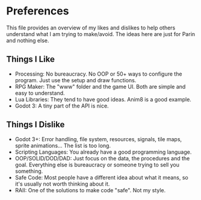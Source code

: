 # Preferences

This file provides an overview of my likes and dislikes to help others understand what I am trying to make/avoid.
The ideas here are just for Parin and nothing else.

## Things I Like

* Processing: No bureaucracy. No OOP or 50+ ways to configure the program. Just use the setup and draw functions.
* RPG Maker: The "www" folder and the game UI. Both are simple and easy to understand.
* Lua Libraries: They tend to have good ideas. Anim8 is a good example.
* Godot 3: A tiny part of the API is nice.

## Things I Dislike

* Godot 3+: Error handling, file system, resources, signals, tile maps, sprite animations... The list is too long.
* Scripting Languages: You already have a good programming language.
* OOP/SOLID/DOD/DAD: Just focus on the data, the procedures and the goal. Everything else is bureaucracy or someone trying to sell you something.
* Safe Code: Most people have a different idea about what it means, so it's usually not worth thinking about it.
* RAII: One of the solutions to make code "safe". Not my style.
